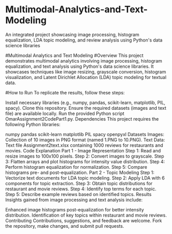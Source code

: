 # Multimodal-Analytics-and-Text-Modeling
An integrated project showcasing image processing, histogram equalization, LDA topic modeling, and review analysis using Python's data science libraries

#Multimodal Analytics and Text Modeling
#Overview
This project demonstrates multimodal analytics involving image processing, histogram equalization, and text analysis using Python's data science libraries. It showcases techniques like image resizing, grayscale conversion, histogram visualization, and Latent Dirichlet Allocation (LDA) topic modeling for textual data.

#How to Run
To replicate the results, follow these steps:

Install necessary libraries (e.g., numpy, pandas, scikit-learn, matplotlib, PIL, spacy).
Clone this repository.
Ensure the required datasets (images and text file) are available locally.
Run the provided Python script OmarAssignment2CodePart1.py.
Dependencies
This project requires the following Python libraries:

numpy
pandas
scikit-learn
matplotlib
PIL
spacy
openpyxl
Datasets
Images: Collection of 10 images in PNG format (named 1.PNG to 10.PNG).
Text Data: Text file Assignment2text.xlsx containing 1000 reviews for restaurants and movies.
Code Explanation
Part 1 - Image Representation
Step 1: Read and resize images to 100x100 pixels.
Step 2: Convert images to grayscale.
Step 3: Flatten arrays and plot histograms for intensity value distribution.
Step 4: Perform histogram equalization for normalization.
Step 5: Compare histograms pre- and post-equalization.
Part 2 - Topic Modeling
Step 1: Vectorize text documents for LDA topic modeling.
Step 2: Apply LDA with 6 components for topic extraction.
Step 3: Obtain topic distributions for restaurant and movie reviews.
Step 4: Identify top terms for each topic.
Step 5: Describe example reviews based on identified topics.
Results
Insights gained from image processing and text analysis include:

Enhanced image histograms post-equalization for better intensity distribution.
Identification of key topics within restaurant and movie reviews.
Contributing
Contributions, suggestions, and feedback are welcome. Fork the repository, make changes, and submit pull requests.

